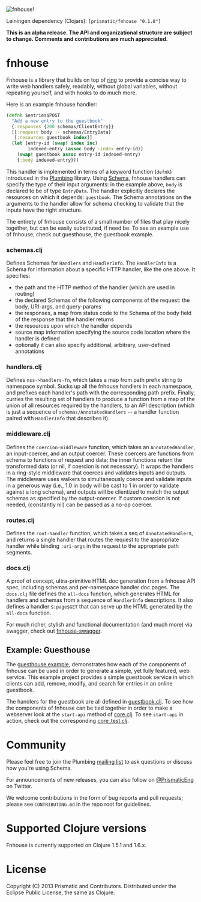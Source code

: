 ![fnhouse!](https://raw.github.com/wiki/prismatic/fnhouse/images/fnhouse.jpg)

Leiningen dependency (Clojars): `[prismatic/fnhouse "0.1.0"]`

**This is an alpha release. The API and organizational structure are
subject to change. Comments and contributions are much appreciated.**


fnhouse
=======

Fnhouse is a library that builds on top of [ring](https://github.com/ring-clojure/ring)
to provide a concise way to write web handlers safely, readably, without global variables,
without repeating yourself, and with hooks to do much more.

Here is an example fnhouse handler:

```clojure
(defnk $entries$POST
  "Add a new entry to the guestbook"
  {:responses {200 schemas/ClientEntry}}
  [[:request body :- schemas/EntryData]
   [:resources guestbook index]]
  (let [entry-id (swap! index inc)
        indexed-entry (assoc body :index entry-id)]
    (swap! guestbook assoc entry-id indexed-entry)
    {:body indexed-entry}))
```

This handler is implemented in terms of a keyword function (`defnk`) introduced in
  the [Plumbing](https://github.com/Prismatic/plumbing) library.
  Using [Schema](https://github.com/Prismatic/schema), fnhouse
  handlers can specify the type of their input arguments: in the example above, `body` is declared to be of type `EntryData`.
The handler explicitly declares the resources on which it depends: `guestbook`.
The Schema annotations on the arguments to the handler allow for
 schema checking to validate that the inputs have the right structure.



The entirety of fnhouse consists of a small number of files
 that play nicely together, but can be easily substituted, if need be.
To see an example use of fnhouse, check out guesthouse, the guestbook example.

### schemas.clj

Defines Schemas for `Handlers` and `HandlerInfo`.
The `HandlerInfo`
is a Schema for information about a specific HTTP handler, like the one above.
It specifies:

- the path and the HTTP method of the handler (which are used in routing)
- the declared Schemas of the following components of the request: the body, URI-args, and query-params
- the responses, a map from status code to the Schema of the body field of the response that the handler returns
- the resources upon which the handler depends
- source map information specifying the source code location where the handler is defined
- optionally it can also specify additional, arbitrary, user-defined annotations

### handlers.clj

Defines `nss->handlers-fn`, which
takes a map from path prefix string to namespace symbol.
   Sucks up all the fnhouse handlers in each namespace, and prefixes each handler's
   path with the corresponding path prefix.
   Finally, curries the resulting set of handlers to produce a function from a map
   of the union of all resources required by the handlers, to an API description
   (which is just a sequence of `schemas/AnnotatedHandlers` -- a handler function paired with `HandlerInfo` that describes it).


### middleware.clj

Defines the `coercion-middleware` function, which takes an `AnnotatedHandler`, an
input-coercer, and an output coercer.  These coercers are functions from schema
to functions of request and data; the inner functions return the transformed
data (or nil, if coercion is not necessary).  It wraps the handlers in a
ring-style middleware that coerces and validates inputs and outputs.  The
middleware uses walkers to simultaneously coerce and validate inputs in a
generous way (i.e., 1.0 in body will be cast to 1 in order to validate against
a long schema), and outputs will be clientized to match the output schemas as
specified by the output-coercer.  If custom coercion is not needed, (constantly
nil) can be passed as a no-op coercer.

### routes.clj

Defines the `root-handler` function, which takes a seq of `AnnotatedHandler`s, and
returns a single handler that routes the request to the appropriate handler
while binding `:uri-args` in the request to the appropriate path segments.

### docs.clj

A proof of concept, ultra-primitive HTML doc generation from a fnhouse API spec,
   including schemas and per-namespace handler doc pages.
The `docs.clj` file defines the `all-docs` function, which
generates HTML for handlers and schemas from a sequence of `HandlerInfo` descriptions.
It also defines a handler `$:page$GET` that can serve up the HTML
 generated by the `all-docs` function.

For much richer, stylish and functional documentation (and much more) via swagger, check out [fnhouse-swagger](https://github.com/metosin/fnhouse-swagger). 

## Example: Guesthouse

The [guesthouse example](examples/guesthouse),
  demonstrates how each of the components of fnhouse can be used in order to generate a
  simple, yet fully featured, web service.
This example project provides a simple guestbook service
  in which clients can add, remove, modify, and search for entries in an online guestbook.

The handlers for the guestbook are all defined in
[guestbook.clj](examples/guesthouse/src/guesthouse/guestbook.clj).
To see how the components of fnhouse can be tied together in order to make a
webserver look at the `start-api` method of
[core.clj](examples/guesthouse/src/guesthouse/core.clj).
To see `start-api` in action, check out the corresponding
[core_test.clj](examples/guesthouse/test/guesthouse/core_test.clj).

# Community

Please feel free to join the Plumbing [mailing list](https://groups.google.com/forum/#!forum/prismatic-plumbing) to ask questions or discuss how you're using Schema.

For announcements of new releases, you can also follow on [@PrismaticEng](http://twitter.com/prismaticeng) on Twitter.

We welcome contributions in the form of bug reports and pull requests; please see `CONTRIBUTING.md` in the repo root for guidelines.

# Supported Clojure versions

Fnhouse is currently supported on Clojure 1.5.1 and 1.6.x.

# License

Copyright (C) 2013 Prismatic and Contributors.  Distributed under the Eclipse Public License, the same as Clojure.
